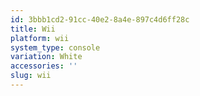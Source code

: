 ```yaml
---
id: 3bbb1cd2-91cc-40e2-8a4e-897c4d6ff28c
title: Wii
platform: wii
system_type: console
variation: White
accessories: ''
slug: wii
---
```

